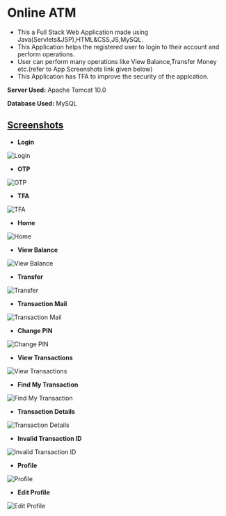 # Online ATM

- This a Full Stack Web Application made using Java(Servlets&JSP),HTML&CSS,JS,MySQL.
- This Application helps the registered user to login to their account and perform operations.
- User can perform many operations like View Balance,Transfer Money etc.(refer to App Screenshots link given below)
- This Application has TFA to improve the security of the applcation.


**Server Used:** Apache Tomcat 10.0

**Database Used:** MySQL



## [Screenshots](https://github.com/VamsiMakke87/OnlineATM/tree/main/ScreenShots)

- **Login**

![Login](https://github.com/VamsiMakke87/OnlineATM/blob/main/ScreenShots/1-Login.png)

- **OTP**

![OTP](https://github.com/VamsiMakke87/OnlineATM/blob/main/ScreenShots/2-OTP.png)

- **TFA**

![TFA](https://github.com/VamsiMakke87/OnlineATM/blob/main/ScreenShots/3-TFA.png)

- **Home**

![Home](https://github.com/VamsiMakke87/OnlineATM/blob/main/ScreenShots/4-Home.png)


- **View Balance**

![View Balance](https://github.com/VamsiMakke87/OnlineATM/blob/main/ScreenShots/5-View%20Balance.png)

- **Transfer**

![Transfer](https://github.com/VamsiMakke87/OnlineATM/blob/main/ScreenShots/6-Transfer.png)

- **Transaction Mail**

![Transaction Mail](https://github.com/VamsiMakke87/OnlineATM/blob/main/ScreenShots/7-Transaction%20Mail.png)

- **Change PIN**

![Change PIN](https://github.com/VamsiMakke87/OnlineATM/blob/main/ScreenShots/8-Change%20PIN.png)

- **View Transactions**

![View Transactions](https://github.com/VamsiMakke87/OnlineATM/blob/main/ScreenShots/9-ViewTransactions.png)

- **Find My Transaction**

![Find My Transaction](https://github.com/VamsiMakke87/OnlineATM/blob/main/ScreenShots/10-Find%20My%20Transaction.png)

- **Transaction Details**

![Transaction Details](https://github.com/VamsiMakke87/OnlineATM/blob/main/ScreenShots/11-Transaction%20Details.png)

- **Invalid Transaction ID**

![Invalid Transaction ID](https://github.com/VamsiMakke87/OnlineATM/blob/main/ScreenShots/12-Invalid%20Transaction%20ID.png)

- **Profile**

![Profile](https://github.com/VamsiMakke87/OnlineATM/blob/main/ScreenShots/13-Profile.png)

- **Edit Profile**

![Edit Profile](https://github.com/VamsiMakke87/OnlineATM/blob/main/ScreenShots/14-Edit%20Profile.png)



